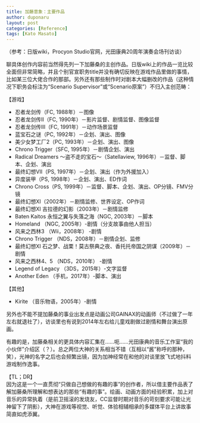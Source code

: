 ```yaml
---
title: 加藤意象：主要作品
author: duponaru
layout: post
categories: [Reference]
tags: [Kato Masato]
---
```


（参考：日版wiki，Procyon Studio官网，光田康典20周年演奏会场刊访谈）

聊具体创作内容前当然得先列一下加藤桑的主创作品。日版wiki上的作品一览比较全面但非常简略，并且个别官宣职务title并没有确切反映在游戏作品里做的事情，比如某三位大佬合作的那部。另外还有那些制作时对剧本大幅删改的作品（这种情况下职务会标注为“Scenario Supervisor”或“Scenario原案”）不归入主创范畴：  

【游戏】  

- 忍者龙剑传（FC, 1988年）－图像  
- 忍者龙剑传II（FC, 1990年）－影片监督、剧情监督、图像监督  
- 忍者龙剑传III（FC, 1991年）－动作场景监督  
- 蓝宝石之谜（PC, 1992年）－企划、演出、图像  
- 美少女梦工厂2（PC, 1993年）－企划、演出、图像  
- Chrono Trigger（SFC, 1995年）－剧情企划、演出  
- Radical Dreamers ～盗不走的宝石～（Satellaview, 1996年）－监督、脚本、企划、演出  
- 最终幻想VII（PS, 1997年）－企划、演出（作为外援加入）  
- 异度装甲（PS, 1998年）－企划、演出、ED作词  
- Chrono Cross（PS, 1999年）－监督、脚本、企划、演出、OP分镜、FMV分镜  
- 最终幻想XI（2002年）－剧情监修、世界设定、OP作词  
- 最终幻想XI 吉拉德的幻影（2003年）－剧情监修  
- Baten Kaitos 永恒之翼与失落之海（NGC, 2003年）－脚本  
- Homeland （NGC, 2005年）-剧情（分支故事由他人担当）  
- 风来之西林3 （Wii，2008年） -剧情  
- Chrono Trigger （NDS，2008年）－剧情企划、监修  
- 最终幻想XI 石之梦、战栗！莫古祭典之夜、香托托帝国之阴谋（2009年）－剧情  
- 风来之西林4、5 （NDS，2010年） -剧情  
- Legend of Legacy （3DS，2015年）-文字监督  
- Another Eden （手机，2017年）-脚本、演出  

【其他】  
- Kirite （音乐物语，2005年）-剧情  

另外也不能不提加藤桑的事业出发点是动画公司GAINAX的动画师（不过做了一年左右就退社了），访谈里也有说到2014年左右给儿童戏剧做过剧情和舞台演出原画。  


有趣的是，加藤桑相关的更具体内容汇集在……呃……光田康典的音乐工作室“我的小伙伴”介绍区（？）。总之两位大神的关系相当不错（互相以“酱”称呼的那种，笑），光神的名字之后也会频繁出镜，因为加神经常在和他的对谈里放飞式地抖料游戏制作逸事。  


【TL；DR】  
因为这是一个一直贯彻“只做自己想做的有趣的事”的创作者，所以借主要作品表了解加藤桑所理解和想表达的那些“有趣的事”。绘画、动画方面的经验积累，加上对音乐的异常执着（是前卫摇滚的发烧友，CC监督时期对音乐的苛刻要求可能让光神留下了阴影），大神在游戏等视觉、听觉、体验相辅相承的多媒体平台上讲故事简直如虎添翼。  


